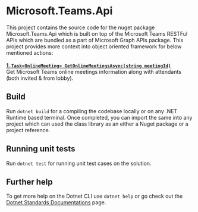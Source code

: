 # Microsoft.Teams.Api

This project contains the source code for the nuget package Microsoft.Teams.Api which is built on top of the Microsoft Teams RESTFul APIs which are bundled as a part of Microsoft Graph APIs package. This project provides more context into object oriented framework for below mentioned actions:<br><br>
<b><u>1. `Task<OnlineMeeting> GetOnlineMeetingsAsync(string meetingId)`</u></b><br>
   Get Microsoft Teams online meetings information along with attendants (both invited & from lobby).

## Build

Run `dotnet build` for a compiling the codebase locally or on any .NET Runtime based terminal. Once completed, you can import the same into any project which can used the class library as an either a Nuget package or a project reference.

## Running unit tests

Run `dotnet test` for running unit test cases on the solution.

## Further help

To get more help on the Dotnet CLI use `dotnet help` or go check out the [Dotnet Standards Documentations](https://docs.microsoft.com/en-gb/dotnet/standard/net-standard) page.
